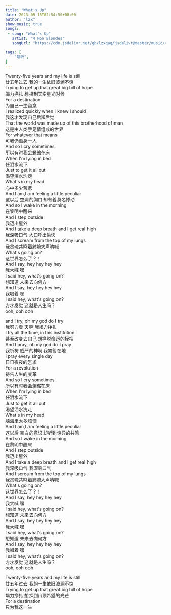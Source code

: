 ```yaml
---
title: "What's Up"
date: 2023-05-15T02:54:50+08:00
author: "lzx"
show_music: true
songs:
 - song: "What's Up"
   artist: "4 Non Blondes"
   songUrl: "https://cdn.jsdelivr.net/gh/lzxqaq/jsdelivr@master/music/4_Non_Blondes_What_is_Up.mp3"

tags: [
    "瞎听",
]
---
```

  
Twenty-five years and my life is still  
廿五年过去 我的一生依旧波澜不惊  
Trying to get up that great big hill of hope  
竭力挣扎 想探到天空星光时候  
For a destination  
为自己一生留念  
I realized quickly when I knew I should  
我这才发现自己后知后觉  
That the world was made up of this brotherhood of man  
这是由人类手足情组成的世界  
For whatever that means  
可我仍孤身一人  
And so I cry sometimes  
所以有时我会蜷缩在床  
When I'm lying in bed  
任泪水流下  
Just to get it all out  
渴望泪水洗走  
What's in my head  
心中多少苦悲  
And I am,I am feeling a little peculiar  
这以后 空洞的胸口 却有着莫名悸动  
And so I wake in the morning  
在黎明中醒来  
And I step outside  
我迈出屋外  
And I take a deep breath and I get real high  
我深吸口气 大口呼出愉快  
And I scream from the top of my lungs  
我灵魂共鸣着肺腑大声呐喊  
What's going on?  
这世界怎么了？！  
And I say, hey hey hey hey  
我大喊 嘿  
I said hey, what's going on?  
想知道 未来去向何方  
And I say, hey hey hey hey  
我唱着 嘿  
I said hey, what's going on?  
方才发觉 这就是人生吗？  
ooh, ooh ooh  
  
and I try, oh my god do I try  
我努力着 天啊 我竭力挣扎  
I try all the time, in this institution  
甚至改变去自己 想挣脱命运的桎梏  
And I pray, oh my god do I pray  
我祈祷 威严的神啊 我匍匐在地  
I pray every single day  
日日夜夜的乞求  
For a revolution  
祷告人生的变革  
And so I cry sometimes  
所以有时我会蜷缩在床  
When I'm lying in bed  
任泪水流下  
Just to get it all out  
渴望泪水洗走  
What's in my head  
脑海里太多烦恼  
And I am,I am feeling a little peculiar  
这以后 空白的意识 却听到惊异的共鸣  
And so I wake in the morning  
在黎明中醒来  
And I step outside  
我迈出屋外  
And I take a deep breath and I get real high  
我深吸口气 我深吸口气  
And I scream from the top of my lungs  
我灵魂共鸣着肺腑大声呐喊  
What's going on?  
这世界怎么了？！  
And I say, hey hey hey hey  
我大喊 嘿  
I said hey, what's going on?  
想知道 未来去向何方  
And I say, hey hey hey hey  
我大喊 嘿  
I said hey, what's going on?  
想知道 未来去向何方  
And I say, hey hey hey hey  
我唱着 嘿  
I said hey, what's going on?  
方才发觉 这就是人生吗？  
ooh, ooh ooh  
  
Twenty-five years and my life is still  
廿五年过去 我的一生依旧波澜不惊  
Trying to get up that great big hill of hope  
竭力挣扎 想探到山顶希望的光芒  
For a destination  
只为我这一生